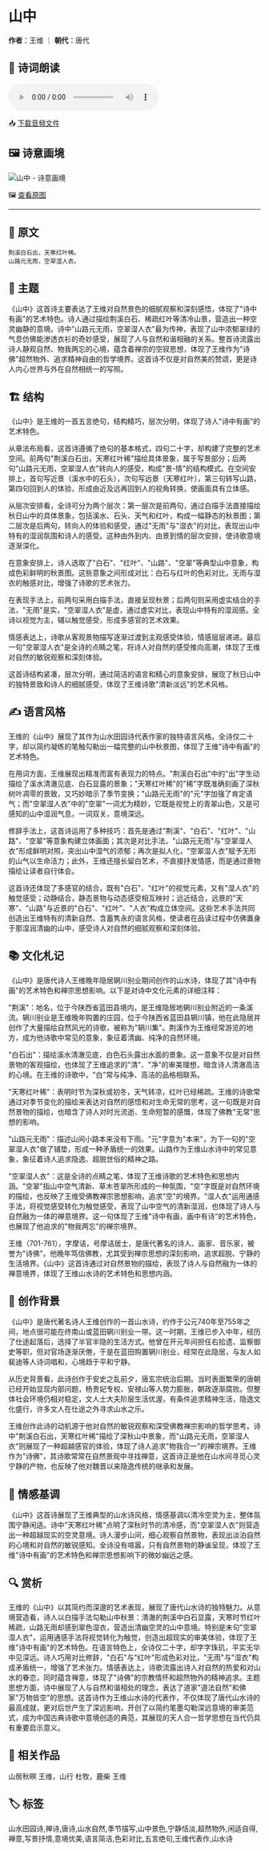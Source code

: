 # 山中
**作者**：王维 ｜ **朝代**：唐代

## 🎵 诗词朗读
<audio controls>
  <source src="./data/mp3/山中_audio.mp3" type="audio/mpeg">
  您的浏览器不支持音频播放。
</audio>

📥 [下载音频文件](./data/mp3/山中_audio.mp3)

## 🖼️ 诗意画境
![山中 - 诗意画境](./data/images/山中_王维.jpg)

🖼️ [查看原图](./data/images/山中_王维.jpg)

---
## 📜 原文
```
荆溪白石出，天寒红叶稀。
山路元无雨，空翠湿人衣。
```
## 🎯 主题
《山中》这首诗主要表达了王维对自然景色的细腻观察和深刻感悟，体现了"诗中有画"的艺术特色。诗人通过描绘荆溪白石、稀疏红叶等清冷山景，营造出一种空灵幽静的意境。诗中"山路元无雨，空翠湿人衣"最为传神，表现了山中浓郁翠绿的气息仿佛能渗透衣衫的奇妙感受，展现了人与自然和谐相融的关系。整首诗流露出诗人静观自然、物我两忘的心境，蕴含着禅宗的空寂思想，体现了王维作为"诗佛"超然物外、追求精神自由的哲学境界。这首诗不仅是对自然美的赞颂，更是诗人内心世界与外在自然相统一的写照。
## 🏗️ 结构
《山中》是王维的一首五言绝句，结构精巧，层次分明，体现了诗人"诗中有画"的艺术特色。

从章法布局看，这首诗遵循了绝句的基本格式，四句二十字，却构建了完整的艺术空间。前两句"荆溪白石出，天寒红叶稀"描绘具体景象，属于写景部分；后两句"山路元无雨，空翠湿人衣"转向人的感受，构成"景-情"的结构模式。在空间安排上，首句写近景（溪水中的石头），次句写远景（天寒红叶），第三句转写山路，第四句回到人的体验，形成由近及远再回到人的视角转换，使画面具有立体感。

从层次安排看，全诗可分为两个层次：第一层次是前两句，通过白描手法直接描绘秋日山中的具体景象，包括溪水、石头、天气和红叶，构成一幅静态的秋景图；第二层次是后两句，转向人的体验和感受，通过"无雨"与"湿衣"的对比，表现出山中特有的湿润氛围和诗人的感受。这种由外到内、由景到情的层次安排，使诗歌意境逐渐深化。

在意象安排上，诗人选取了"白石"、"红叶"、"山路"、"空翠"等典型山中意象，构成色彩鲜明的秋景图。这些意象之间形成对比：白石与红叶的色彩对比，无雨与湿衣的触感对比，增强了诗歌的艺术张力。

在表现手法上，前两句采用白描手法，直接呈现秋景；后两句则采用虚实结合的手法，"无雨"是实，"空翠湿人衣"是虚，通过虚实对比，表现山中特有的湿润感。全诗以视觉为主，辅以触觉感受，形成多感官的艺术效果。

情感表达上，诗歌从客观景物描写逐渐过渡到主观感受体验，情感层层递进。最后一句"空翠湿人衣"是全诗的点睛之笔，将诗人对自然的感受推向高潮，体现了王维对自然的敏锐观察和深刻体验。

这首诗结构紧凑，层次分明，通过简洁的语言和精心的意象安排，展现了秋日山中的独特景致和诗人的细腻感受，体现了王维诗歌"清新淡远"的艺术风格。
## ✍️ 语言风格
王维的《山中》展现了其作为山水田园诗代表作家的独特语言风格。全诗仅二十字，却以简约凝练的笔触勾勒出一幅完整的山中秋景图，体现了王维"诗中有画"的艺术特色。

在用词方面，王维展现出精准而富有表现力的特点。"荆溪白石出"中的"出"字生动描绘了溪水清澈见底、白石显露的景象；"天寒红叶稀"的"稀"字既准确刻画了深秋树叶凋零的景致，又巧妙暗示了季节变换；"山路元无雨"的"元"字加强了肯定语气；而"空翠湿人衣"中的"空翠"一词尤为精妙，它既是视觉上的青翠山色，又是可感知的山中湿润气息，一词双关，意境深远。

修辞手法上，这首诗运用了多种技巧：首先是通过"荆溪"、"白石"、"红叶"、"山路"、"空翠"等意象构建立体画面；其次是对比手法，"山路元无雨"与"空翠湿人衣"形成鲜明对照，突出山中湿气的浓郁；再次是拟人化，"空翠湿人衣"赋予无形的山气以生命活力；此外，王维还擅长留白艺术，不直接抒发情感，而是通过景物描绘让读者自行体会。

这首诗还体现了多感官的结合，既有"白石"、"红叶"的视觉元素，又有"湿人衣"的触觉感受；动静结合，静态景物与动态感受相互映衬；远近结合，远景的"天寒"、"山路"与近景的"白石"、"红叶"、"人衣"构成立体空间。这些艺术手法共同创造出王维特有的清新自然、含蓄隽永的语言风格，使读者在品读过程中仿佛置身于那湿润清幽的山中，感受诗人对自然的细腻观察和深刻体验。
## 📚 文化札记
《山中》是唐代诗人王维晚年隐居辋川别业期间创作的山水诗，体现了其"诗中有画"的艺术特色和禅宗思想影响。以下是对诗中文化元素的详细注释：

"荆溪"：地名，位于今陕西省蓝田县境内，是王维隐居地辋川别业附近的一条溪流。辋川别业是王维晚年购置的庄园，位于今陕西省蓝田县辋川镇，他在此隐居并创作了大量描绘自然风光的诗歌，被称为"辋川集"。荆溪作为王维经常游览的地方，成为他诗歌中常见的意象，象征着清幽、纯净的自然环境。

"白石出"：描绘溪水清澈见底，白色石头露出水面的景象。这一意象不仅是对自然景物的客观描绘，也体现了王维追求的"清"、"净"的审美理想，暗含诗人清澈高洁的心境。在王维的诗歌中，"白"常与纯净、高洁的品格相联系。

"天寒红叶稀"：表明时节为深秋或初冬，天气转凉，红叶已经稀疏。王维的诗歌常通过对季节变化的描绘来表达对自然的感悟和对生命无常的思考，这一句既是对自然景物的描绘，也暗含了诗人对时光流逝、生命短暂的感慨，体现了佛教"无常"思想的影响。

"山路元无雨"：描述山间小路本来没有下雨。"元"字意为"本来"，为下一句的"空翠湿人衣"做了铺垫，形成一种矛盾统一的效果。山路作为王维山水诗中的常见意象，象征着诗人追求隐逸、超脱世俗的精神之路。

"空翠湿人衣"：这是全诗的点睛之笔，体现了王维诗歌的艺术特色和思想内涵。"空翠"指山中空气清新、草木苍翠所形成的一种氛围，"空"字既是对自然环境的描绘，也反映了王维受佛教禅宗思想影响，追求"空"的境界。"湿人衣"运用通感手法，将视觉感受转化为触觉感受，表现了山中空气的清新湿润，也体现了诗人与自然融为一体的禅意境界。这一句体现了王维"诗中有画，画中有诗"的艺术特色，也展现了他追求的"物我两忘"的禅宗境界。

王维（701-761），字摩诘，号摩诘居士，是唐代著名的诗人、画家、音乐家，被誉为"诗佛"。他晚年笃信佛教，尤其受到禅宗思想的深刻影响，追求超脱、宁静的生活境界。《山中》这首诗通过对自然景物的描绘，表现了诗人与自然融为一体的禅意境界，体现了王维山水诗的艺术特色和思想内涵。
## 🌅 创作背景
《山中》是唐代著名诗人王维创作的一首山水诗，约作于公元740年至755年之间，地点很可能在终南山或蓝田辋川别业一带。这一时期，王维已步入中年，经历了仕途起落后，选择了半官半隐的生活方式。他曾在开元年间担任右拾遗、监察御史等职，但对官场逐渐厌倦，于是在蓝田购置辋川别业，经常在此隐居，与友人如裴迪等人诗词唱和，心境趋于平和宁静。

从历史背景看，此诗创作于安史之乱前夕，唐玄宗统治后期。当时表面繁荣的唐朝已经开始显现内部问题，杨贵妃专权、安禄山等人势力膨胀，朝政逐渐腐败。但整体社会环境仍相对稳定，文人士大夫阶层生活优渥，有条件追求精神生活，隐逸文化盛行，许多文人在仕途之外寻求山水之乐。

王维创作此诗的动机源于他对自然的敏锐观察和深受佛教禅宗影响的哲学思考。诗中"荆溪白石出，天寒红叶稀"描绘了深秋山中景象，而"山路元无雨，空翠湿人衣"则展现了一种超越感官的体验，体现了诗人追求"物我合一"的禅宗境界。王维作为"诗佛"，其诗歌常常在自然景观中寻找禅意，这首诗正是他在山水间寻觅心灵宁静的产物，也反映了他对魏晋以来隐逸传统的继承和发展。
## 💭 情感基调
《山中》这首诗展现了王维典型的山水诗风格，情感基调以清冷空灵为主，整体氛围宁静闲适。诗中"天寒红叶稀"点明了深秋时节的清冷感，而"空翠湿人衣"则营造出一种超越现实的空灵意境。诗人漫步山间，细心观察自然景物，表现出淡泊自然的心境和对自然的敏锐感知。全诗没有喧嚣，只有自然景物的静谧呈现，体现了王维"诗中有画"的艺术特色和禅宗思想影响下的微妙幽远之感。
## 🔍 赏析
王维的《山中》以其简约而深邃的艺术表现，展现了唐代山水诗的独特魅力。从意境营造看，诗人以白描手法勾勒山中秋景：清澈的荆溪中白石显露，天寒时节红叶稀疏，山路无雨却感到翠色湿衣，营造出清幽空灵的山中意境。特别是末句"空翠湿人衣"，运用通感手法将视觉转化为触觉，创造出超现实的审美体验，体现了王维"诗中有画"的艺术特色。在语言特色上，全诗仅二十字，却字字珠玑，平实无华中见深远。诗人巧用对比修辞，"白石"与"红叶"形成色彩对比，"无雨"与"湿衣"构成矛盾统一，增强了艺术张力。情感表达上，诗歌流露出诗人对自然的热爱和对山水的眷恋，同时蕴含禅意，体现了"诗佛"的宗教情怀和超然物外的精神追求。主题思想方面，诗中展现了人与自然和谐相处的理念，表达了道家"道法自然"和佛家"万物皆空"的思想。这首诗作为王维山水诗的代表作，不仅体现了唐代山水诗的最高成就，更对后世产生了深远影响，开创了以简约笔墨勾勒深远意境的审美范式，成为中国古典诗歌中意境创造的典范，其展现的天人合一哲学思想在当代仍具有重要启示意义。
## 📖 相关作品
山居秋暝 王维，山行 杜牧，鹿柴 王维
## 🏷️ 标签
山水田园诗,禅诗,唐诗,山水自然,季节描写,山中景色,宁静恬淡,超然物外,闲适自得,禅意,写景抒情,意境优美,语言简洁,色彩对比,五言绝句,王维代表作,山水诗
